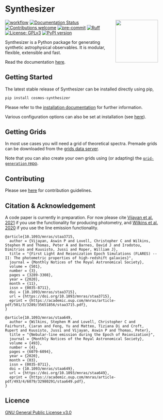 # Synthesizer

<img src="https://raw.githubusercontent.com/flaresimulations/synthesizer/main/docs/source/img/synthesizer_logo.png" align="right" width="140px"/>

[![workflow](https://github.com/flaresimulations/synthesizer/actions/workflows/python-app.yml/badge.svg)](https://github.com/flaresimulations/synthesizer/actions)
[![Documentation Status](https://github.com/flaresimulations/synthesizer/actions/workflows/static.yml/badge.svg)](https://flaresimulations.github.io/synthesizer/)
[![Contributions welcome](https://img.shields.io/badge/contributions-welcome-brightgreen.svg?style=flat)](https://github.com/flaresimulations/synthesizer/blob/main/docs/CONTRIBUTING.md)
[![pre-commit](https://img.shields.io/badge/pre--commit-enabled-brightgreen?logo=pre-commit&logoColor=white)](https://github.com/pre-commit/pre-commit)
[![Ruff](https://img.shields.io/endpoint?url=https://raw.githubusercontent.com/astral-sh/ruff/main/assets/badge/v2.json)](https://github.com/astral-sh/ruff)
[![License: GPLv3](https://img.shields.io/badge/License-GPLv3-blue.svg)](https://www.gnu.org/licenses/gpl-3.0)
[![PyPI version](https://img.shields.io/pypi/v/cosmos-synthesizer.svg)](https://pypi.org/project/cosmos-synthesizer/)

<!--
This will also display the number of downloads but lets hide for now...
[![Downloads](https://img.shields.io/pypi/dm/cosmos-synthesizer.svg)](https://pypi.org/project/cosmos-synthesizer/)
-->

Synthesizer is a Python package for generating synthetic astrophysical observables. It is modular, flexible, extensible and fast.

Read the documentation [here](https://flaresimulations.github.io/synthesizer/).

## Getting Started

The latest stable release of Synthesizer can be installed directly using pip,

```bash
pip install cosmos-synthesizer
```

Please refer to the [installation documentation](https://flaresimulations.github.io/synthesizer/getting_started/installation.html) for further information. 

Various configuration options can also be set at installation (see [here](https://flaresimulations.github.io/synthesizer/advanced/config_options.html)).

## Getting Grids

In most use cases you will need a grid of theoretical spectra. Premade grids can be downloaded from the [grids data server](https://www.dropbox.com/scl/fo/3n8v3o4m85b0t8fl8pm0n/h?rlkey=9x4cijjnmvw5m6plnyovywuva&e=1&dl=0).

Note that you can also create your own grids using (or adapting) the [`grid-generation` repo](https://github.com/synthesizer-project/grid-generation).

## Contributing

Please see [here](docs/CONTRIBUTING.md) for contribution guidelines.

## Citation & Acknowledgement

A code paper is currently in preparation. For now please cite [Vijayan et al. 2021](https://ui.adsabs.harvard.edu/abs/2021MNRAS.501.3289V/abstract) if you use the functionality for producing photometry, and [Wilkins et al. 2020](https://ui.adsabs.harvard.edu/abs/2020MNRAS.493.6079W/abstract) if you use the line emission functionality.

    @article{10.1093/mnras/staa3715,
      author = {Vijayan, Aswin P and Lovell, Christopher C and Wilkins, Stephen M and Thomas, Peter A and Barnes, David J and Irodotou, Dimitrios and Kuusisto, Jussi and Roper, William J},
      title = "{First Light And Reionization Epoch Simulations (FLARES) -- II: The photometric properties of high-redshift galaxies}",
      journal = {Monthly Notices of the Royal Astronomical Society},
      volume = {501},
      number = {3},
      pages = {3289-3308},
      year = {2020},
      month = {11},
      issn = {0035-8711},
      doi = {10.1093/mnras/staa3715},
      url = {https://doi.org/10.1093/mnras/staa3715},
      eprint = {https://academic.oup.com/mnras/article-pdf/501/3/3289/35651856/staa3715.pdf},
    }

    @article{10.1093/mnras/staa649,
      author = {Wilkins, Stephen M and Lovell, Christopher C and Fairhurst, Ciaran and Feng, Yu and Matteo, Tiziana Di and Croft, Rupert and Kuusisto, Jussi and Vijayan, Aswin P and Thomas, Peter},
      title = "{Nebular-line emission during the Epoch of Reionization}",
      journal = {Monthly Notices of the Royal Astronomical Society},
      volume = {493},
      number = {4},
      pages = {6079-6094},
      year = {2020},
      month = {03},
      issn = {0035-8711},
      doi = {10.1093/mnras/staa649},
      url = {https://doi.org/10.1093/mnras/staa649},
      eprint = {https://academic.oup.com/mnras/article-pdf/493/4/6079/32980291/staa649.pdf},
    }

## Licence

[GNU General Public License v3.0](https://github.com/flaresimulations/synthesizer/blob/main/LICENSE.md)
